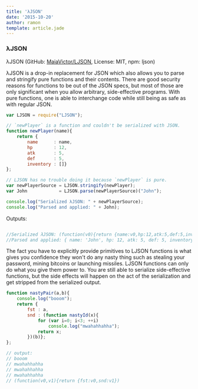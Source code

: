 ```yaml
---
title: 'λJSON'
date: '2015-10-20'
author: ramon
template: article.jade
---
```


### λJSON

λJSON (GitHub: [MaiaVictor/LJSON](https://github.com/MaiaVictor/LJSON), License: MIT, npm: ljson)

λJSON is a drop-in replacement for JSON which also allows you to parse and stringify pure functions and their contents. There are good security reasons for functions to be out of the JSON specs, but most of those are only significant when you allow arbitrary, side-effective programs.
With pure functions, one is able to interchange code while still being as safe as with regular JSON.

```javascript
var LJSON = require("LJSON");

// `newPlayer` is a function and couldn't be serialized with JSON.
function newPlayer(name){
    return {
        name      : name,
        hp        : 12,
        atk       : 5,
        def       : 5,
        inventory : []}
};

// LJSON has no trouble doing it because `newPlayer` is pure.
var newPlayerSource = LJSON.stringify(newPlayer);
var John            = LJSON.parse(newPlayerSource)("John");

console.log("Serialized λJSON: " + newPlayerSource);
console.log("Parsed and applied: " + John);
```
Outputs:
```javascript

//Serialized λJSON: (function(v0){return {name:v0,hp:12,atk:5,def:5,inventory:[]}})
//Parsed and applied: { name: 'John', hp: 12, atk: 5, def: 5, inventory: [] }

```

The fact you have to explicitly provide primitives to LJSON functions is what gives you confidence they won't do any nasty thing such as stealing your password, mining bitcoins or launching missiles. LJSON functions can only do what you give them power to. You are still able to serialize side-effective functions, but the side effects will happen on the act of the serialization and get stripped from the serialized output.

```javascript
function nastyPair(a,b){
    console.log("booom");
    return {
        fst : a,
        snd : (function nastyId(x){
            for (var i=0; i<3; ++i)
                console.log("mwahahhahha");
            return x;
        })(b)};
};

// output:
// booom
// mwahahhahha
// mwahahhahha
// mwahahhahha
// (function(v0,v1){return {fst:v0,snd:v1})
```
